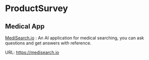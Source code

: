 # ProductSurvey

## Medical App
[MediSearch.io](https://medisearch.io) : An AI application for medical searching, you can ask questions and get answers with reference.

URL: https://medisearch.io
